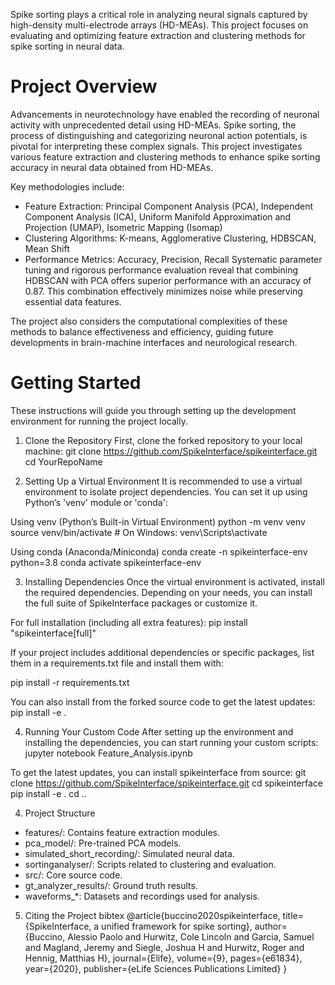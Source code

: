 Spike sorting plays a critical role in analyzing neural signals captured by high-density multi-electrode arrays (HD-MEAs). This project focuses on evaluating and optimizing feature extraction and clustering methods for spike sorting in neural data.

# Project Overview
Advancements in neurotechnology have enabled the recording of neuronal activity with unprecedented detail using HD-MEAs. Spike sorting, the process of distinguishing and categorizing neuronal action potentials, is pivotal for interpreting these complex signals. This project investigates various feature extraction and clustering methods to enhance spike sorting accuracy in neural data obtained from HD-MEAs.

Key methodologies include:

- Feature Extraction: Principal Component Analysis (PCA), Independent Component Analysis (ICA), Uniform Manifold Approximation and Projection (UMAP), Isometric Mapping (Isomap)
- Clustering Algorithms: K-means, Agglomerative Clustering, HDBSCAN, Mean Shift
- Performance Metrics: Accuracy, Precision, Recall
Systematic parameter tuning and rigorous performance evaluation reveal that combining HDBSCAN with PCA offers superior performance with an accuracy of 0.87. This combination effectively minimizes noise while preserving essential data features.

The project also considers the computational complexities of these methods to balance effectiveness and efficiency, guiding future developments in brain-machine interfaces and neurological research.

# Getting Started
These instructions will guide you through setting up the development environment for running the project locally.

1. Clone the Repository
First, clone the forked repository to your local machine:
git clone https://github.com/SpikeInterface/spikeinterface.git
cd YourRepoName

2. Setting Up a Virtual Environment
It is recommended to use a virtual environment to isolate project dependencies. You can set it up using Python’s 'venv' module or 'conda':

Using venv (Python’s Built-in Virtual Environment)
python -m venv venv
source venv/bin/activate  # On Windows: venv\Scripts\activate

Using conda (Anaconda/Miniconda)
conda create -n spikeinterface-env python=3.8
conda activate spikeinterface-env

3. Installing Dependencies
Once the virtual environment is activated, install the required dependencies. Depending on your needs, you can install the full suite of SpikeInterface packages or customize it.

For full installation (including all extra features):
pip install "spikeinterface[full]"

If your project includes additional dependencies or specific packages, list them in a requirements.txt file and install them with:

pip install -r requirements.txt

You can also install from the forked source code to get the latest updates:
pip install -e .

4. Running Your Custom Code
After setting up the environment and installing the dependencies, you can start running your custom scripts:
jupyter notebook Feature_Analysis.ipynb

To get the latest updates, you can install spikeinterface from source:
git clone https://github.com/SpikeInterface/spikeinterface.git
cd spikeinterface
pip install -e .
cd ..


4. Project Structure
- features/: Contains feature extraction modules.
- pca_model/: Pre-trained PCA models.
- simulated_short_recording/: Simulated neural data.
- sortinganalyser/: Scripts related to clustering and evaluation.
- src/: Core source code.
- gt_analyzer_results/: Ground truth results.
- waveforms_*: Datasets and recordings used for analysis.

5. Citing the Project
bibtex
@article{buccino2020spikeinterface,
  title={SpikeInterface, a unified framework for spike sorting},
  author={Buccino, Alessio Paolo and Hurwitz, Cole Lincoln and Garcia, Samuel and Magland, Jeremy and Siegle, Joshua H and Hurwitz, Roger and Hennig, Matthias H},
  journal={Elife},
  volume={9},
  pages={e61834},
  year={2020},
  publisher={eLife Sciences Publications Limited}
}


